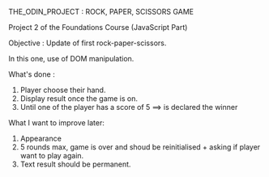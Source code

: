 THE_ODIN_PROJECT : ROCK, PAPER, SCISSORS GAME

Project 2 of the Foundations Course (JavaScript Part)

Objective : Update of first rock-paper-scissors.

In this one, use of DOM manipulation.

What's done : 
1. Player choose their hand.
2. Display result once the game is on.
3. Until one of the player has a score of 5 ==> is declared the winner

What I want to improve later:
1. Appearance
2. 5 rounds max, game is over and shoud be reinitialised + asking if player want to play again.
3. Text result should be permanent. 